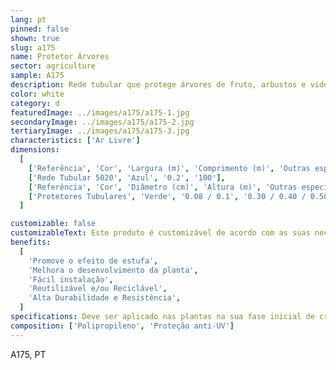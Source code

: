 ```yaml
---
lang: pt
pinned: false
shown: true
slug: a175
name: Protetor Árvores
sector: agriculture
sample: A175
description: Rede tubular que protege árvores de fruto, arbustos e videiras de ataques externos, tais como animais e ações mecânicas.
color: white
category: d
featuredImage: ../images/a175/a175-1.jpg
secondaryImage: ../images/a175/a175-2.jpg
tertiaryImage: ../images/a175/a175-3.jpg
characteristics: ['Ar Livre']
dimensions:
  [
    ['Referência', 'Cor', 'Largura (m)', 'Comprimento (m)', 'Outras especificações'],
    ['Rede Tubular 5020', 'Azul', '0.2', '100'],
    ['Referência', 'Cor', 'Diâmetro (cm)', 'Altura (m)', 'Outras especificações'],
    ['Protetores Tubulares', 'Verde', '0.08 / 0.1', '0.30 / 0.40 / 0.50', 'Liso/Semi-perfurado'],
  ]

customizable: false
customizableText: Este produto é customizável de acordo com as suas necessidades. Contacte-nos para mais informações.
benefits:
  [
    'Promove o efeito de estufa',
    'Melhora o desenvolvimento da planta',
    'Fácil instalação',
    'Reutilizável e/ou Reciclável',
    'Alta Durabilidade e Resistência',
  ]
specifications: Deve ser aplicado nas plantas na sua fase inicial de crescimento.
composition: ['Polipropileno', 'Proteção anti-UV']
---
```


A175, PT

